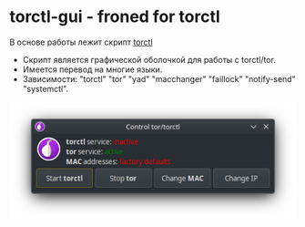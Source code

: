 # torctl-gui - froned for torctl
В основе работы лежит скрипт [torctl](https://github.com/BlackArch/torctl)

- Скрипт является графической оболочкой для работы с torctl/tor.
- Имеется перевод на многие языки.
- Зависимости: "torctl" "tor" "yad" "macchanger" "faillock" "notify-send" "systemctl".

![Скриншот работы](/img/example.png)
